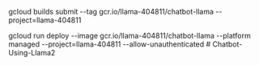gcloud builds submit --tag gcr.io/llama-404811/chatbot-llama --project=llama-404811

gcloud run deploy --image gcr.io/llama-404811/chatbot-llama --platform managed --project=llama-404811 --allow-unauthenticated
#   C h a t b o t - U s i n g - L l a m a 2  
 
